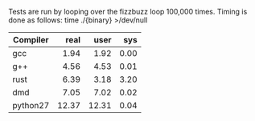 <!-- Copyright 2015 Nathan Green -->

Tests are run by looping over the fizzbuzz loop 100,000 times.
Timing is done as follows:
    time ./{binary} >/dev/null

Compiler | real | user | sys
-------- | ---: | ---: | ---:
gcc      |  1.94 |  1.92 | 0.00
g++      |  4.56 |  4.53 | 0.01
rust     |  6.39 |  3.18 | 3.20
dmd      |  7.05 |  7.02 | 0.02
python27 | 12.37 | 12.31 | 0.04
